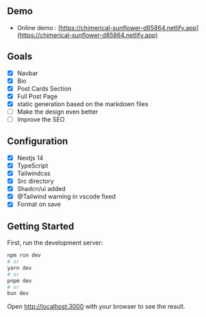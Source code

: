 ## Demo

- Online demo : [https://chimerical-sunflower-d85864.netlify.app](https://chimerical-sunflower-d85864.netlify.app)

## Goals

- [x] Navbar
- [x] Bio
- [x] Post Cards Section
- [x] Full Post Page
- [x] static generation based on the markdown files
- [ ] Make the design even better
- [ ] Improve the SEO

## Configuration

- [x] Nextjs 14
- [x] TypeScript
- [x] Tailwindcss
- [x] Src directory
- [x] Shadcn/ui added
- [x] @Tailwind warning in vscode fixed
- [x] Format on save

## Getting Started

First, run the development server:

```bash
npm run dev
# or
yarn dev
# or
pnpm dev
# or
bun dev
```

Open [http://localhost:3000](http://localhost:3000) with your browser to see the result.
